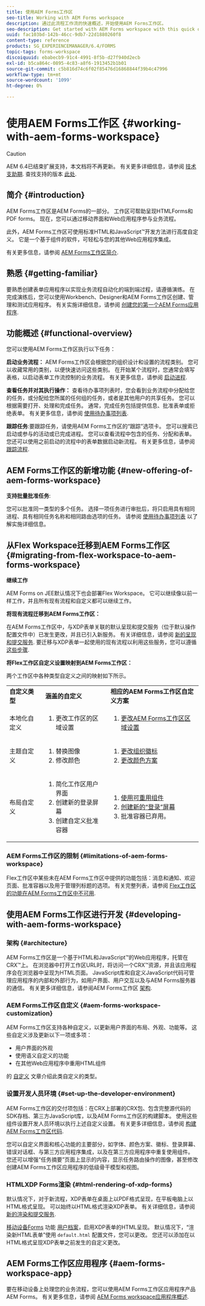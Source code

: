 ```yaml
---
title: 使用AEM Forms工作区
seo-title: Working with AEM Forms workspace
description: 通过此流程工作流的快速概述，开始使用AEM Forms工作区。
seo-description: Get started with AEM Forms workspace with this quick overview of the process workflows.
uuid: fac103bd-142b-46cc-9db7-22d1880260f8
content-type: reference
products: SG_EXPERIENCEMANAGER/6.4/FORMS
topic-tags: forms-workspace
discoiquuid: ebabecb9-91c4-4991-8f5b-d27f940d2ecb
exl-id: b5ca864c-0895-4c83-a8f6-1913452b1b01
source-git-commit: c5b816d74c6f02f85476d16868844f39b4c47996
workflow-type: tm+mt
source-wordcount: '1099'
ht-degree: 0%

---
```


# 使用AEM Forms工作区 {#working-with-aem-forms-workspace}

>[!CAUTION]
>
>AEM 6.4已结束扩展支持，本文档将不再更新。 有关更多详细信息，请参阅 [技术支助期](https://helpx.adobe.com/cn/support/programs/eol-matrix.html). 查找支持的版本 [此处](https://experienceleague.adobe.com/docs/).

## 简介 {#introduction}

AEM Forms工作区是AEM Forms的一部分。 工作区可帮助呈现HTMLForms和PDF forms。 现在，您可以通过移动界面和Web应用程序参与业务流程。

此外，AEM Forms工作区可使用标准HTML和JavaScript™开发方法进行高度自定义。 它是一个基于组件的软件，可轻松与您的其他Web应用程序集成。

有关更多信息，请参阅 [AEM Forms工作区简介](/help/forms/using/introduction-html-workspace.md).

## 熟悉 {#getting-familiar}

要熟悉创建表单应用程序以实现业务流程自动化的端到端过程，请遵循演练。 在完成演练后，您可以使用Workbench、Designer和AEM Forms工作区创建、管理和测试应用程序。 有关实施详细信息，请参阅 [创建您的第一个AEM Forms应用程序](https://help.adobe.com/en_US/livecycle/11.0/CreateFirstApp/index.html).

## 功能概述 {#functional-overview}

您可以使用AEM Forms工作区执行以下任务：

**启动业务流程：** AEM Forms工作区会根据您的组织设计和设置的流程类别。 您可以收藏常用的类别，以便快速访问这些类别。 在开始某个流程时，您通常会填写表格，以启动表单工作流控制的业务流程。 有关更多信息，请参阅 [启动进程](/help/forms/using/starting-processes.md).

**查看任务并对其执行操作：** 查看待办事项列表时，您会看到业务流程中分配给您的任务，或分配给您所属的任何组的任务，或者是其他用户的共享任务。 您可以根据需要打开、处理和完成任务。 通常，完成任务包括提供信息、批准表单或拒绝表单。 有关更多信息，请参阅 [使用待办事项列表](/help/forms/using/todo-lists.md).

**跟踪任务**:要跟踪任务，请使用AEM Forms工作区的“跟踪”选项卡。 您可以搜索已启动或参与的活动或已完成进程。 您可以查看流程中包含的任务、分配和表单。 您还可以使用之前启动的流程中的表单数据启动新流程。 有关更多信息，请参阅 [跟踪流程](/help/forms/using/tracking-processes.md).

## AEM Forms工作区的新增功能 {#new-offering-of-aem-forms-workspace}

**支持批量批准任务**:

您可以批准同一类型的多个任务。 选择一项任务进行审批后，将只启用具有相同进程、具有相同任务名称和相同路由选项的任务。 请参阅 [使用待办事项列表](/help/forms/using/todo-lists.md) 以了解实施详细信息。

## 从Flex Workspace迁移到AEM Forms工作区 {#migrating-from-flex-workspace-to-aem-forms-workspace}

**继续工作**

AEM Forms on JEE默认情况下也会部署Flex Workspace。 它可以继续像以前一样工作，并且所有现有流程和自定义都可以继续工作。

**将现有流程迁移到AEM Forms工作区：**

在AEM Forms工作区中，与XDP表单关联的默认呈现和提交服务（位于默认操作配置文件中）已发生更改，并且已引入新服务。 有关详细信息，请参阅 [新的呈现和提交服务](/help/forms/using/new-render-submit-service.md). 要迁移与XDP表单一起使用的现有流程以利用这些服务，您可以遵循 [这些步骤](/help/forms/using/new-render-submit-service.md).

**将Flex工作区自定义设置映射到AEM Forms工作区：**

两个工作区中各种类型自定义之间的映射如下所示。

<table> 
 <tbody>
  <tr>
   <td><strong>自定义类型 </strong></td> 
   <td><strong>涵盖的自定义 </strong></td> 
   <td><strong>相应的AEM Forms工作区自定义方案</strong></td> 
  </tr>
  <tr>
   <td>本地化自定义</td> 
   <td>
    <ol> 
     <li>更改工作区的区域设置</li> 
    </ol> </td> 
   <td>
    <ol> 
     <li><a href="/help/forms/using/changing-locale-user-interface.md">更改AEM Forms工作区区域设置</a></li> 
    </ol> </td> 
  </tr>
  <tr>
   <td>主题自定义</td> 
   <td>
    <ol> 
     <li>替换图像</li> 
     <li>修改颜色</li> 
    </ol> </td> 
   <td>
    <ol> 
     <li><a href="/help/forms/using/changing-organization-logo-branding.md">更改组织徽标</a> </li> 
     <li><a href="/help/forms/using/changing-color-scheme-interface.md">更改颜色方案</a></li> 
    </ol> </td> 
  </tr>
  <tr>
   <td>布局自定义</td> 
   <td>
    <ol> 
     <li>简化工作区用户界面<br /> </li> 
     <li>创建新的登录屏幕</li> 
     <li>创建自定义批准容器</li> 
    </ol> </td> 
   <td>
    <ol> 
     <li><a href="/help/forms/using/description-reusable-components.md">使用可重用组件</a></li> 
     <li><a href="/help/forms/using/creating-new-login-screen.md">创建新的“登录”屏幕</a></li> 
     <li>批准容器已弃用。</li> 
    </ol> </td> 
  </tr>
 </tbody>
</table>

### AEM Forms工作区的限制 {#limitations-of-aem-forms-workspace}

Flex工作区中某些未在AEM Forms工作区中提供的功能包括：消息和通知、欢迎页面、批准容器以及用于管理列标题的选项。 有关完整列表，请参阅 [Flex工作区的功能在AEM Forms工作区中不可用](/help/forms/using/features-flex-workspace-available-html.md).

## 使用AEM Forms工作区进行开发 {#developing-with-aem-forms-workspace}

### 架构 {#architecture}

AEM Forms工作区是一个基于HTML和JavaScript™的Web应用程序，托管在CRX™上。 在浏览器中打开工作区URL时，将访问一个CRX™资源，并且该应用程序会在浏览器中呈现为HTML页面。 JavaScript库和自定义JavaScript代码可管理应用程序的内部和外部行为，如用户界面、用户交互以及与AEM Forms服务器的通信。 有关更多详细信息，请参阅AEM Forms工作区 [架构](/help/forms/using/html-workspace-architecture.md).

### AEM Forms工作区自定义 {#aem-forms-workspace-customization}

AEM Forms工作区支持各种自定义，以更新用户界面的布局、外观、功能等。 这些自定义涉及更新以下一项或多项：

* 用户界面的外观
* 使用语义自定义的功能
* 在其他Web应用程序中重用HTML组件

的 [自定义](introduction-customizing-html-workspace.md) 文章介绍此类自定义的类型。

### 设置开发人员环境 {#set-up-the-developer-environment}

AEM Forms工作区的交付项包括：在CRX上部署的CRX包、包含完整源代码的SDK存档、第三方JavaScript库，以及AEM Forms工作区的构建脚本。 使用这些组件设置开发人员环境以执行上述自定义设置。 有关更多详细信息，请参阅 [构建AEM Forms工作区代码](introduction-customizing-html-workspace.md#building-html-workspace-code).

您可以自定义界面和核心功能的主要部分，如字体、颜色方案、徽标、登录屏幕、错误对话框、与第三方应用程序集成，以及在第三方应用程序中重复使用组件。 您还可以增强“任务摘要”页面上显示的内容，显示任务路由操作的图像，甚至修改创建AEM Forms工作区应用程序的低级骨干模型和视图。

### HTMLXDP Forms渲染 {#html-rendering-of-xdp-forms}

默认情况下，对于新流程，XDP表单在桌面上以PDF格式呈现，在平板电脑上以HTML格式呈现。 可以始终以HTML格式渲染XDP表单。 有关详细信息，请参阅 [新的渲染和提交服务](/help/forms/using/new-render-submit-service.md).

[移动设备Forms](https://helpx.adobe.com/livecycle/help/mobile-forms/introduction.html) 功能 [用户档案](https://helpx.adobe.com/livecycle/help/mobile-forms/creating-profile.html)，启用XDP表单的HTML呈现。 默认情况下，“渲染新HTML表单”使用 `default.html` 配置文件，您可以更改。 您还可以添加在以HTML格式呈现XDP表单之前发生的自定义更改。

## AEM Forms工作区应用程序 {#aem-forms-workspace-app}

要在移动设备上处理您的业务流程，您可以使用AEM Forms工作区应用程序产品AEM Forms。 有关更多信息，请参阅 [AEM Forms workspace应用程序概述](https://helpx.adobe.com/livecycle/help/mobile-workspace/mobile-workspace-overview.html).
